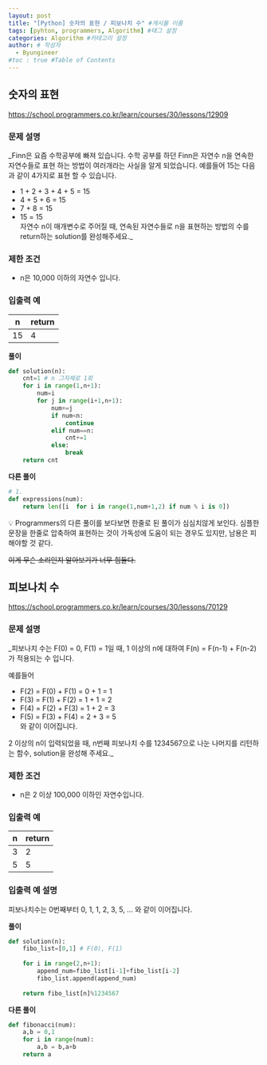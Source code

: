```yaml
---
layout: post
title: "[Python] 숫자의 표현 / 피보나치 수" #게시물 이름
tags: [pyhton, programmers, Algorithm] #태그 설정
categories: Algorithm #카테고리 설정
author: # 작성자
  - Byungineer
#toc : true #Table of Contents
---
```

## 숫자의 표현
<https://school.programmers.co.kr/learn/courses/30/lessons/12909>

### 문제 설명
_Finn은 요즘 수학공부에 빠져 있습니다. 수학 공부를 하던 Finn은 자연수 n을 연속한 자연수들로 표현 하는 방법이 여러개라는 사실을 알게 되었습니다. 예를들어 15는 다음과 같이 4가지로 표현 할 수 있습니다.

- 1 + 2 + 3 + 4 + 5 = 15
- 4 + 5 + 6 = 15
- 7 + 8 = 15
- 15 = 15   
자연수 n이 매개변수로 주어질 때, 연속된 자연수들로 n을 표현하는 방법의 수를 return하는 solution를 완성해주세요._

### 제한 조건
- n은 10,000 이하의 자연수 입니다.

### 입출력 예

n                     | return
--------------------- | ---------------------
15	                  | 4


**풀이**
```python
def solution(n):
    cnt=1 # n 그자체로 1회
    for i in range(1,n+1):
        num=i
        for j in range(i+1,n+1):
            num+=j
            if num<n:
                continue
            elif num==n:
                cnt+=1
            else:
                break     
    return cnt
```

**다른 풀이**
```python
# 1.
def expressions(num):
    return len([i  for i in range(1,num+1,2) if num % i is 0]) 

```


<aside>
💡 Programmers의 다른 풀이를 보다보면 한줄로 된 풀이가 심심치않게 보인다. 심플한 문장을 한줄로 압축하여 표현하는 것이 가독성에 도움이 되는 경우도 있지만, 남용은 피해야할 것 같다. 

~~이게 무슨 소리인지 알아보기가 너무 힘들다.~~
</aside>


## 피보나치 수
<https://school.programmers.co.kr/learn/courses/30/lessons/70129>

### 문제 설명
_피보나치 수는 F(0) = 0, F(1) = 1일 때, 1 이상의 n에 대하여 F(n) = F(n-1) + F(n-2) 가 적용되는 수 입니다.

예를들어   
- F(2) = F(0) + F(1) = 0 + 1 = 1
- F(3) = F(1) + F(2) = 1 + 1 = 2
- F(4) = F(2) + F(3) = 1 + 2 = 3
- F(5) = F(3) + F(4) = 2 + 3 = 5   
와 같이 이어집니다.

2 이상의 n이 입력되었을 때, n번째 피보나치 수를 1234567으로 나눈 나머지를 리턴하는 함수, solution을 완성해 주세요._

### 제한 조건
- n은 2 이상 100,000 이하인 자연수입니다.

### 입출력 예
n                     | return
--------------------- | ---------------------
3                     | 2 
5                     | 5

### 입출력 예 설명
피보나치수는 0번째부터 0, 1, 1, 2, 3, 5, ... 와 같이 이어집니다.

**풀이**
```python
def solution(n):
    fibo_list=[0,1] # F(0), F(1)
    
    for i in range(2,n+1):
        append_num=fibo_list[i-1]+fibo_list[i-2]
        fibo_list.append(append_num)
        
    return fibo_list[n]%1234567
```

**다른 풀이**
```python
def fibonacci(num):
    a,b = 0,1
    for i in range(num):
        a,b = b,a+b
    return a
```
